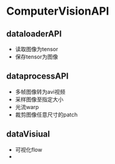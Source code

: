 # ComputerVisionAPI
## dataloaderAPI
+ 读取图像为tensor
+ 保存tensor为图像
## dataprocessAPI
+ 多帧图像转为avi视频
+ 采样图像至指定大小
+ 光流warp
+ 裁剪图像任意尺寸的patch
## dataVisiual
+ 可视化flow
+ 